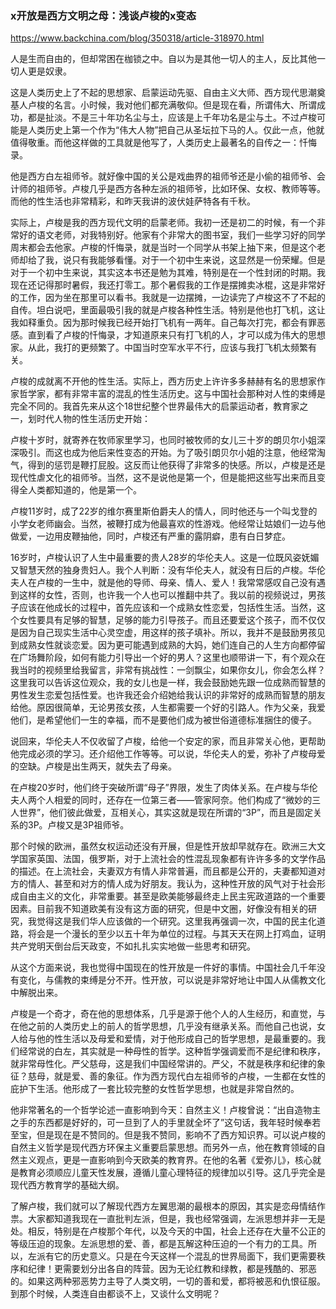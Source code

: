 ### x开放是西方文明之母：浅谈卢梭的x变态
https://www.backchina.com/blog/350318/article-318970.html

人是生而自由的，但却常困在枷锁之中。自以为是其他一切人的主人，反比其他一切人更是奴隶。

这是人类历史上了不起的思想家、启蒙运动先驱、自由主义大师、西方现代思潮奠基人卢梭的名言。小时候，我对他们都充满敬仰。但是现在看，所谓伟大、所谓成功，都是扯淡。不是三十年功名尘与土，应该是上千年功名是尘与土。不过卢梭可能是人类历史上第一个作为“伟大人物”把自己从圣坛拉下马的人。仅此一点，他就值得敬重。而他这样做的工具就是他写了，人类历史上最著名的自传之一：忏悔录。

他是西方白左祖师爷。就好像中国的关公是戏曲界的祖师爷还是小偷的祖师爷、会计师的祖师爷。卢梭几乎是西方各种左派的祖师爷，比如环保、女权、教师等等。而他的性生活也非常精彩，和昨天我讲的波伏娃萨特各有千秋。

实际上，卢梭是我的西方现代文明的启蒙老师。我初一还是初二的时候，有一个非常好的语文老师，对我特别好。他家有个非常大的图书室，我们一些学习好的同学周末都会去他家。卢梭的忏悔录，就是当时一个同学从书架上抽下来，但是这个老师却给了我，说只有我能够看懂。对于一个初中生来说，这显然是一份荣耀。但是对于一个初中生来说，其实这本书还是勉为其难，特别是在一个性封闭的时期。我现在还记得那时暑假，我还打零工。那个暑假我的工作是摆摊卖冰棍，这是非常好的工作，因为坐在那里可以看书。我就是一边摆摊，一边读完了卢梭这不了不起的自传。坦白说吧，里面最吸引我的就是卢梭各种性生活。特别是他也打飞机，这让我如释重负。因为那时候我已经开始打飞机有一两年。自己每次打完，都会有罪恶感。直到看了卢梭的忏悔录，才知道原来只有打飞机的人，才可以成为伟大的思想家。从此，我打的更频繁了。中国当时空军水平不行，应该与我打飞机太频繁有关。

卢梭的成就离不开他的性生活。实际上，西方历史上许许多多赫赫有名的思想家作家哲学家，都有非常丰富的混乱的性生活历史。这与中国社会那种对人性的束缚是完全不同的。我首先来从这个18世纪整个世界最伟大的启蒙运动者，教育家之一，划时代人物的性生活历史开始：

卢梭十岁时，就寄养在牧师家里学习，也同时被牧师的女儿三十岁的朗贝尔小姐深深吸引。而这也成为他后来性变态的开始。为了吸引朗贝尔小姐的注意，他经常淘气，得到的惩罚是鞭打屁股。这反而让他获得了非常多的快感。所以，卢梭是还是现代性虐文化的祖师爷。当然，这不是说他是第一个，但是能把这些写出来而且变得全人类都知道的，他是第一个。

卢梭11岁时，成了22岁的维尔赛里斯伯爵夫人的情人，同时他还与一个叫戈登的小学女老师幽会。当然，被鞭打成为他最喜欢的性游戏。他经常让姑娘们一边与他做爱，一边用皮鞭抽他，同时，卢梭还有严重的露阴癖，患有白日梦症。

16岁时，卢梭认识了人生中最重要的贵人28岁的华伦夫人。这是一位既风姿妩媚又智慧天然的独身贵妇人。我个人判断：没有华伦夫人，就没有日后的卢梭。华伦夫人在卢梭的一生中，就是他的导师、母亲、情人、爱人！我常常感叹自己没有遇到这样的女性，否则，也许我一个人也可以推翻中共了。我以前的视频说过，男孩子应该在他成长的过程中，首先应该和一个成熟女性恋爱，包括性生活。当然，这个女性要具有足够的智慧，足够的能力引导孩子。而且还要爱这个孩子，而不仅仅是因为自己现实生活中心灵空虚，用这样的孩子填补。所以，我并不是鼓励男孩见到成熟女性就谈恋爱。因为更可能遇到成熟的大妈，她们连自己的人生方向都停留在广场舞阶段，如何有能力引导出一个好的男人？这里也顺带讲一下，有个观众在我当时的视频里给我留言，非常有挑战性：一剑飘尘，如果你女儿，你会怎么样？这里我可以告诉这位观众，我的女儿也是一样，我会鼓励她先跟一位成熟而智慧的男性发生恋爱包括性爱。也许我还会介绍她给我认识的非常好的成熟而智慧的朋友给他。原因很简单，无论男孩女孩，人生都需要一个好的引路人。作为父亲，我爱他们，是希望他们一生的幸福，而不是要他们成为被世俗道德标准捆住的傻子。

说回来，华伦夫人不仅收留了卢梭，给他一个安定的家，而且非常关心他，更帮助他完成必须的学习。还介绍他工作等等。可以说，华伦夫人的爱，弥补了卢梭母爱的空缺。卢梭是出生两天，就失去了母亲。

在卢梭20岁时，他们终于突破所谓“母子”界限，发生了肉体关系。在卢梭与华伦夫人两个人相爱的同时，还存在一位第三者——管家阿奈。他们构成了“微妙的三人世界”，他们彼此做爱，互相关心，其实这就是现在所谓的“3P”，而且是固定关系的3P。卢梭又是3P祖师爷。

那个时候的欧洲，虽然女权运动还没有开展，但是性开放却早就存在。欧洲三大文学国家英国、法国，俄罗斯，对于上流社会的性混乱现象都有许许多多的文学作品的描述。在上流社会，夫妻双方有情人非常普遍，而且都是公开的，夫妻都知道对方的情人、甚至和对方的情人成为好朋友。我认为，这种性开放的风气对于社会形成自由主义的文化，非常重要。甚至是欧美能够最终走上民主宪政道路的一个重要因素。目前我不知道欧美有没有这方面的研究，但是中文圈，好像没有相关的研究，我觉得这是我们华人应该做的一个研究。这里我再强调一次，中国的民主化道路，将会是一个漫长的至少以五十年为单位的过程。与其天天在网上打鸡血，证明共产党明天倒台后天政变，不如扎扎实实地做一些思考和研究。

从这个方面来说，我也觉得中国现在的性开放是一件好的事情。中国社会几千年没有变化，与儒教的束缚是分不开。性开放，可以说是非常好地让中国人从儒教文化中解脱出来。

卢梭是一个奇才，奇在他的思想体系，几乎是源于他个人的人生经历，和直觉，与在他之前的人类历史上的前人的哲学思想，几乎没有继承关系。而他自己也说，女人给与他的性生活以及母爱和爱情，对于他形成自己的哲学思想，是最重要的。我们经常说的白左，其实就是一种母性的哲学。这种哲学强调爱而不是纪律和秩序，就非常母性化。严父慈母，这是我们中国经常讲的。严父，不就是秩序和纪律的象征？慈母，就是爱、善的象征。作为西方现代白左祖师爷的卢梭，一生都在女性的庇护下生活。他形成了一套比较完整的女性哲学思想，也就是非常自然的。

他非常著名的一个哲学论述一直影响到今天：自然主义！卢梭曾说：“出自造物主之手的东西都是好好的，可一旦到了人的手里就全坏了”这句话，我年轻时候奉若至宝，但是现在是不赞同的。但是我不赞同，影响不了西方知识界。可以说卢梭的自然主义哲学是现代西方环保主义重要启蒙思想。而另外一点，他在教育领域的自然主义观点，更是一直影响到今天欧美的教育界。在他的名著《爱弥儿》，核心就是教育必须顺应儿童天性发展，遵循儿童心理特征的规律加以引导。这几乎完全是现代西方教育学的基础大纲。

了解卢梭，我们就可以了解现代西方左翼思潮的最根本的原因，其实是恋母情结作祟。大家都知道我现在一直批判左派，但是，我也经常强调，左派思想并非一无是处。相反，特别是在卢梭那个年代，以及今天的中国，社会上还存在大量不公正的等级压迫的现象。左派思想的爱、善，都是瓦解这种压迫的一个有力的工具。所以，左派有它的历史意义。只是在今天这样一个混乱的世界局面下，我们更需要秩序和纪律！更需要划分出各自的阵营。因为无论红教和绿教，都是残酷的、邪恶的。如果这两种邪恶势力主导了人类文明，一切的善和爱，都将被恶和仇恨征服。到那个时候，人类连自由都谈不上，又谈什么文明呢？
